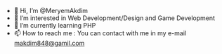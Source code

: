 - 👋 Hi, I’m @MeryemAkdim
- 👀 I’m interested in Web Development/Design and Game Development 
- 🌱 I’m currently learning PHP
- 📫 How to reach me : You can contact with me in my e-mail makdim848@gamil.com

<!---
MeryemAkdim/MeryemAkdim is a ✨ special ✨ repository because its `README.md` (this file) appears on your GitHub profile.
You can click the Preview link to take a look at your changes.
--->
